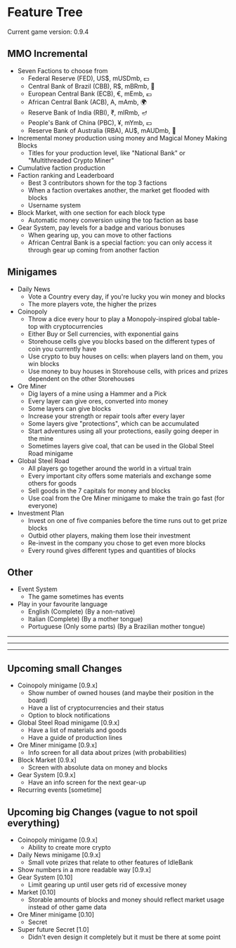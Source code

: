 # Feature Tree

Current game version: 0.9.4

## MMO Incremental
- Seven Factions to choose from
  - Federal Reserve (FED), US$, mUSDmb, 💵
  - Central Bank of Brazil (CBB), R$, mBRmb, 🐊
  - European Central Bank (ECB), €, mEmb, 💶
  - African Central Bank (ACB), A, mAmb, 🌍
  - Reserve Bank of India (RBI), ₹, mIRmb, 🪔
  - People's Bank of China (PBC), ¥, mYmb, 💴
  - Reserve Bank of Australia (RBA), AU$, mAUDmb, 🌊
- Incremental money production using money and Magical Money Making Blocks
  - Titles for your production level, like "National Bank" or "Multithreaded Crypto Miner"
- Cumulative faction production
- Faction ranking and Leaderboard
  - Best 3 contributors shown for the top 3 factions
  - When a faction overtakes another, the market get flooded with blocks
  - Username system
- Block Market, with one section for each block type
  - Automatic money conversion using the top faction as base
- Gear System, pay levels for a badge and various bonuses
  - When gearing up, you can move to other factions
  - African Central Bank is a special faction: you can only access it through gear up coming from another faction

## Minigames
- Daily News
  - Vote a Country every day, if you're lucky you win money and blocks
  - The more players vote, the higher the prizes
- Coinopoly
  - Throw a dice every hour to play a Monopoly-inspired global table-top with cryptocurrencies
  - Either Buy or Sell currencies, with exponential gains
  - Storehouse cells give you blocks based on the different types of coin you currently have
  - Use crypto to buy houses on cells: when players land on them, you win blocks
  - Use money to buy houses in Storehouse cells, with prices and prizes dependent on the other Storehouses
- Ore Miner
  - Dig layers of a mine using a Hammer and a Pick
  - Every layer can give ores, converted into money
  - Some layers can give blocks
  - Increase your strength or repair tools after every layer
  - Some layers give "protections", which can be accumulated
  - Start adventures using all your protections, easily going deeper in the mine
  - Sometimes layers give coal, that can be used in the Global Steel Road minigame
- Global Steel Road
  - All players go together around the world in a virtual train
  - Every important city offers some materials and exchange some others for goods
  - Sell goods in the 7 capitals for money and blocks
  - Use coal from the Ore Miner minigame to make the train go fast (for everyone)
- Investment Plan
  - Invest on one of five companies before the time runs out to get prize blocks
  - Outbid other players, making them lose their investment
  - Re-invest in the company you chose to get even more blocks
  - Every round gives different types and quantities of blocks

## Other
- Event System
  - The game sometimes has events
- Play in your favourite language
  - English (Complete) (By a non-native)
  - Italian (Complete) (By a mother tongue)
  - Portuguese (Only some parts) (By a Brazilian mother tongue)

_______________________________________________________________________________
_______________________________________________________________________________
_______________________________________________________________________________

## Upcoming small Changes
- Coinopoly minigame [0.9.x]
  - Show number of owned houses (and maybe their position in the board)
  - Have a list of cryptocurrencies and their status
  - Option to block notifications
- Global Steel Road minigame [0.9.x]
  - Have a list of materials and goods
  - Have a guide of production lines
- Ore Miner minigame [0.9.x]
  - Info screen for all data about prizes (with probabilities)
- Block Market [0.9.x]
  - Screen with absolute data on money and blocks
- Gear System [0.9.x]
  - Have an info screen for the next gear-up
- Recurring events [sometime]


## Upcoming big Changes (vague to not spoil everything)
- Coinopoly minigame [0.9.x]
  - Ability to create more crypto
- Daily News minigame [0.9.x]
  - Small vote prizes that relate to other features of IdleBank
- Show numbers in a more readable way [0.9.x]
- Gear System [0.10]
  - Limit gearing up until user gets rid of excessive money
- Market [0.10]
  - Storable amounts of blocks and money should reflect market usage instead of other game data
- Ore Miner minigame [0.10]
  - Secret
- Super future Secret [1.0]
  - Didn't even design it completely but it must be there at some point
